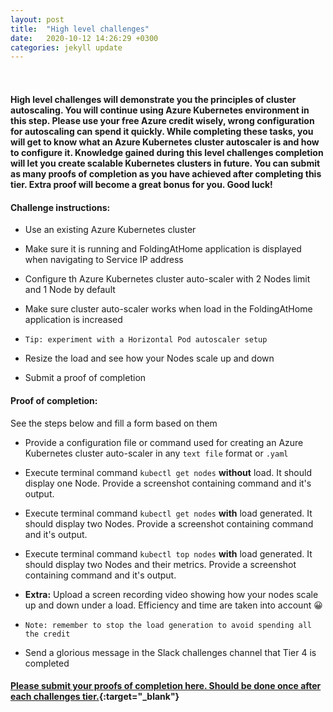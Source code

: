 ```yaml
---
layout: post
title:  "High level challenges"
date:   2020-10-12 14:26:29 +0300
categories: jekyll update
---
```


<header style="margin-top: -295px; padding-bottom: 260px; margin-left: 400px;">
   <a href="https://metatavu.fi">
   <img src="/xamk-challenges/media/metatavu-logo.png" style="max-width: 100px;"
      alt="Jekyll logo" />
   </a>
</header>

#### High level challenges will demonstrate you the principles of cluster autoscaling. You will continue using Azure Kubernetes environment in this step. Please use your free Azure credit wisely, wrong configuration for autoscaling can spend it quickly. While completing these tasks, you will get to know what an Azure Kubernetes cluster autoscaler is and how to configure it. Knowledge gained during this level challenges completion will let you create scalable Kubernetes clusters in future. You can submit as many proofs of completion as you have achieved after completing this tier. **Extra** proof will become a great bonus for you. Good luck!

#### Challenge instructions:

- Use an existing Azure Kubernetes cluster

- Make sure it is running and FoldingAtHome application is displayed when navigating to Service IP address

- Configure th Azure Kubernetes cluster auto-scaler with 2 Nodes limit and 1 Node by default

- Make sure cluster auto-scaler works when load in the FoldingAtHome application is increased

- ```Tip: experiment with a Horizontal Pod autoscaler setup```

- Resize the load and see how your Nodes scale up and down

- Submit a proof of completion

#### Proof of completion:

See the steps below and fill a form based on them

- Provide a configuration file or command used for creating an Azure Kubernetes cluster auto-scaler  in any ```text file``` format or ```.yaml```

- Execute terminal command ```kubectl get nodes``` **without** load. It should display one Node. Provide a screenshot containing command and it's output.

- Execute terminal command ```kubectl get nodes``` **with** load generated. It should display two Nodes. Provide a screenshot containing command and it's output.

- Execute terminal command ```kubectl top nodes``` **with** load generated. It should display two Nodes and their metrics. Provide a screenshot containing command and it's output.

- **Extra:** Upload a screen recording video showing how your nodes scale up and down under a load. Efficiency and time are taken into account 😀

- ```Note: remember to stop the load generation to avoid spending all the credit```

- Send a glorious message in the Slack challenges channel that Tier 4 is completed

#### [Please submit your proofs of completion here. Should be done once after each challenges tier.](https://docs.google.com/forms/d/e/1FAIpQLSdJM5bxK2b_DFY8RLxKc83oFzKWBh_eu8WZ9rJHfBOqI-sqbQ/viewform?usp=sf_link){:target="_blank"}
